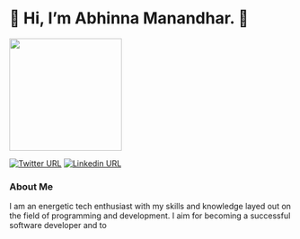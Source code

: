 <h1> 👋 Hi, I’m Abhinna Manandhar. 👋</h1>
<img src = "https://media4.giphy.com/media/ASd0Ukj0y3qMM/giphy.gif?cid=ecf05e47ockgixy8c67al85zgzkuuxibnfwlcthfnlaldm3m&rid=giphy.gif&ct=g" style="display{inline-block}"| width=200>

[![Twitter URL](https://img.shields.io/twitter/url/https/twitter.com/bukotsunikki.svg?style=social&label=Follow%20AbhinnaMdr)](https://twitter.com/AbhinnaMdr)
[![Linkedin URL](https://cdn-icons-png.flaticon.com/512/174/174857.png)](https://www.linkedin.com/in/abhinna-/)




### About Me
I am an energetic tech enthusiast with my skills and knowledge layed out on the field of
programming and development.
I aim for becoming a successful software developer and to 